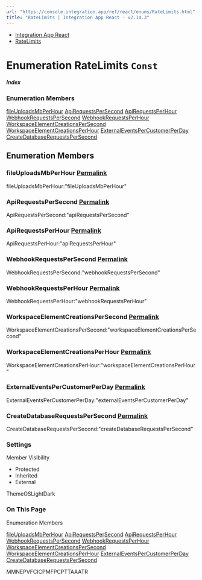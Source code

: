 ```yaml
---
url: "https://console.integration.app/ref/react/enums/RateLimits.html"
title: "RateLimits | Integration App React - v2.14.3"
---
```


- [Integration App React](https://console.integration.app/ref/react/index.html)
- [RateLimits](https://console.integration.app/ref/react/enums/RateLimits.html)

# Enumeration RateLimits `Const`

##### Index

### Enumeration Members

[fileUploadsMbPerHour](https://console.integration.app/ref/react/enums/RateLimits.html#fileuploadsmbperhour) [ApiRequestsPerSecond](https://console.integration.app/ref/react/enums/RateLimits.html#apirequestspersecond) [ApiRequestsPerHour](https://console.integration.app/ref/react/enums/RateLimits.html#apirequestsperhour) [WebhookRequestsPerSecond](https://console.integration.app/ref/react/enums/RateLimits.html#webhookrequestspersecond) [WebhookRequestsPerHour](https://console.integration.app/ref/react/enums/RateLimits.html#webhookrequestsperhour) [WorkspaceElementCreationsPerSecond](https://console.integration.app/ref/react/enums/RateLimits.html#workspaceelementcreationspersecond) [WorkspaceElementCreationsPerHour](https://console.integration.app/ref/react/enums/RateLimits.html#workspaceelementcreationsperhour) [ExternalEventsPerCustomerPerDay](https://console.integration.app/ref/react/enums/RateLimits.html#externaleventspercustomerperday) [CreateDatabaseRequestsPerSecond](https://console.integration.app/ref/react/enums/RateLimits.html#createdatabaserequestspersecond)

## Enumeration Members

### fileUploadsMbPerHour [Permalink](https://console.integration.app/ref/react/enums/RateLimits.html\#fileuploadsmbperhour)

fileUploadsMbPerHour:"fileUploadsMbPerHour"

### ApiRequestsPerSecond [Permalink](https://console.integration.app/ref/react/enums/RateLimits.html\#apirequestspersecond)

ApiRequestsPerSecond:"apiRequestsPerSecond"

### ApiRequestsPerHour [Permalink](https://console.integration.app/ref/react/enums/RateLimits.html\#apirequestsperhour)

ApiRequestsPerHour:"apiRequestsPerHour"

### WebhookRequestsPerSecond [Permalink](https://console.integration.app/ref/react/enums/RateLimits.html\#webhookrequestspersecond)

WebhookRequestsPerSecond:"webhookRequestsPerSecond"

### WebhookRequestsPerHour [Permalink](https://console.integration.app/ref/react/enums/RateLimits.html\#webhookrequestsperhour)

WebhookRequestsPerHour:"webhookRequestsPerHour"

### WorkspaceElementCreationsPerSecond [Permalink](https://console.integration.app/ref/react/enums/RateLimits.html\#workspaceelementcreationspersecond)

WorkspaceElementCreationsPerSecond:"workspaceElementCreationsPerSecond"

### WorkspaceElementCreationsPerHour [Permalink](https://console.integration.app/ref/react/enums/RateLimits.html\#workspaceelementcreationsperhour)

WorkspaceElementCreationsPerHour:"workspaceElementCreationsPerHour"

### ExternalEventsPerCustomerPerDay [Permalink](https://console.integration.app/ref/react/enums/RateLimits.html\#externaleventspercustomerperday)

ExternalEventsPerCustomerPerDay:"externalEventsPerCustomerPerDay"

### CreateDatabaseRequestsPerSecond [Permalink](https://console.integration.app/ref/react/enums/RateLimits.html\#createdatabaserequestspersecond)

CreateDatabaseRequestsPerSecond:"createDatabaseRequestsPerSecond"

### Settings

Member Visibility

- Protected
- Inherited
- External

ThemeOSLightDark

### On This Page

Enumeration Members

[fileUploadsMbPerHour](https://console.integration.app/ref/react/enums/RateLimits.html#fileuploadsmbperhour) [ApiRequestsPerSecond](https://console.integration.app/ref/react/enums/RateLimits.html#apirequestspersecond) [ApiRequestsPerHour](https://console.integration.app/ref/react/enums/RateLimits.html#apirequestsperhour) [WebhookRequestsPerSecond](https://console.integration.app/ref/react/enums/RateLimits.html#webhookrequestspersecond) [WebhookRequestsPerHour](https://console.integration.app/ref/react/enums/RateLimits.html#webhookrequestsperhour) [WorkspaceElementCreationsPerSecond](https://console.integration.app/ref/react/enums/RateLimits.html#workspaceelementcreationspersecond) [WorkspaceElementCreationsPerHour](https://console.integration.app/ref/react/enums/RateLimits.html#workspaceelementcreationsperhour) [ExternalEventsPerCustomerPerDay](https://console.integration.app/ref/react/enums/RateLimits.html#externaleventspercustomerperday) [CreateDatabaseRequestsPerSecond](https://console.integration.app/ref/react/enums/RateLimits.html#createdatabaserequestspersecond)

MMNEPVFCICPMFPCPTTAAATR